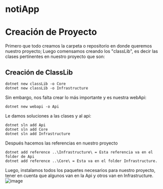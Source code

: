 # notiApp
# Creación de Proyecto
Primero que todo creamos la carpeta o repositorio en donde queremos nuestro proyecto;
Luego comensamos creando los "classLib", es decir las clases pertinentes en nuestro proyecto que son:
## Creación de ClassLib
```
dotnet new classLib -o Core
dotnet new classLib -o Infrastructure
```
Sin embargo, nos falta crear lo más importante y es nuestra webApi:
```
dotnet new webapi -o Api
```
Le damos soluciones a las clases y al api:
```
dotnet sln add Api
dotnet sln add Core
dotnet sln add Infrastructure
```
Después hacemos las referencias en nuestro proyecto
```
dotnet add reference ..\Infrastructure\ = Esta referencia va en el folder de Api
dotnet add reference ..\Core\ = Esta va en el folder Infrastructure.
```
Luego, instalamos todos los paquetes necesarios para nuestro proyecto, 
tener en cuenta que algunos van en la Api y otros van en Infrastructure.
![image](https://drive.google.com/uc?export=view&id=1pst95gYdKZcRnal7iGLq47HFKBkr4lsm)
